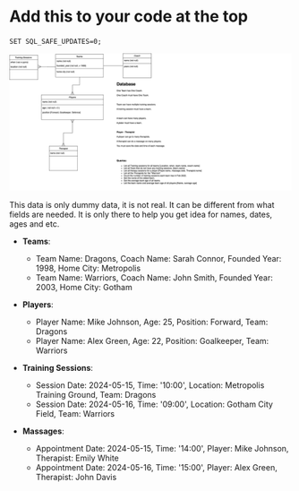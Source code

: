 # Add this to your code at the top

```
SET SQL_SAFE_UPDATES=0;
```

![My animated logo](diagram.jpg)

This data is only dummy data, it is not real. It can be different from what fields are needed. It is only there to help you get idea for names, dates, ages and etc.

- **Teams**:
  - Team Name: Dragons, Coach Name: Sarah Connor, Founded Year: 1998, Home City: Metropolis
  - Team Name: Warriors, Coach Name: John Smith, Founded Year: 2003, Home City: Gotham

- **Players**:
  - Player Name: Mike Johnson, Age: 25, Position: Forward, Team: Dragons
  - Player Name: Alex Green, Age: 22, Position: Goalkeeper, Team: Warriors

- **Training Sessions**:
  - Session Date: 2024-05-15, Time: '10:00', Location: Metropolis Training Ground, Team: Dragons
  - Session Date: 2024-05-16, Time: '09:00', Location: Gotham City Field, Team: Warriors

- **Massages**:
  - Appointment Date: 2024-05-15, Time: '14:00', Player: Mike Johnson, Therapist: Emily White
  - Appointment Date: 2024-05-16, Time: '15:00', Player: Alex Green, Therapist: John Davis